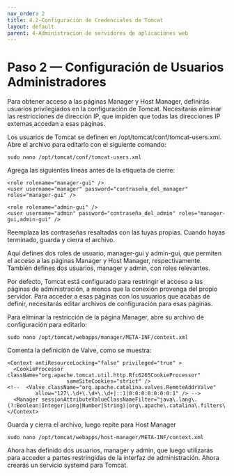 ```yaml
---
nav_order: 2
title: 4.2-Configuración de Credenciales de Tomcat
layout: default
parent: 4-Administracion de servidores de aplicaciones web
---
```


# Paso 2 — Configuración de Usuarios Administradores

Para obtener acceso a las páginas Manager y Host Manager, definirás usuarios privilegiados en la configuración de Tomcat. Necesitarás eliminar las restricciones de dirección IP, que impiden que todas las direcciones IP externas accedan a esas páginas.

Los usuarios de Tomcat se definen en /opt/tomcat/conf/tomcat-users.xml. Abre el archivo para editarlo con el siguiente comando:

```
sudo nano /opt/tomcat/conf/tomcat-users.xml
```

Agrega las siguientes líneas antes de la etiqueta de cierre:

```
<role rolename="manager-gui" />
<user username="manager" password="contraseña_del_manager" roles="manager-gui" />

<role rolename="admin-gui" />
<user username="admin" password="contraseña_del_admin" roles="manager-gui,admin-gui" />
```

Reemplaza las contraseñas resaltadas con las tuyas propias. Cuando hayas terminado, guarda y cierra el archivo.

Aquí defines dos roles de usuario, manager-gui y admin-gui, que permiten el acceso a las páginas Manager y Host Manager, respectivamente. También defines dos usuarios, manager y admin, con roles relevantes.

Por defecto, Tomcat está configurado para restringir el acceso a las páginas de administración, a menos que la conexión provenga del propio servidor. Para acceder a esas páginas con los usuarios que acabas de definir, necesitarás editar archivos de configuración para esas páginas.

Para eliminar la restricción de la página Manager, abre su archivo de configuración para editarlo:

```
sudo nano /opt/tomcat/webapps/manager/META-INF/context.xml
```

Comenta la definición de Valve, como se muestra:

```
<Context antiResourceLocking="false" privileged="true" >
  <CookieProcessor className="org.apache.tomcat.util.http.Rfc6265CookieProcessor"
                   sameSiteCookies="strict" />
<!--  <Valve className="org.apache.catalina.valves.RemoteAddrValve"
         allow="127\.\d+\.\d+\.\d+|::1|0:0:0:0:0:0:0:1" /> -->
  <Manager sessionAttributeValueClassNameFilter="java\.lang\.(?:Boolean|Integer|Long|Number|String)|org\.apache\.catalina\.filters\.Csrf>
</Context>
```

Guarda y cierra el archivo, luego repite para Host Manager

```
sudo nano /opt/tomcat/webapps/host-manager/META-INF/context.xml
```

Ahora has definido dos usuarios, manager y admin, que luego utilizarás para acceder a partes restringidas de la interfaz de administración. Ahora crearás un servicio systemd para Tomcat.